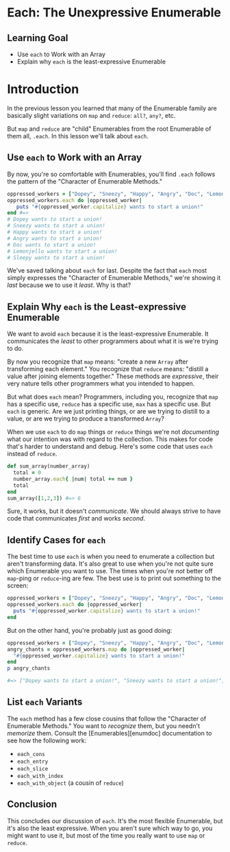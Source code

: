 # Each: The Unexpressive Enumerable

## Learning Goal

* Use `each` to Work with an Array
* Explain why `each` is the least-expressive Enumerable

# Introduction

In the previous lesson you learned that many of the Enumerable family are
basically slight variations on `map` and `reduce`: `all?`, `any?`, etc.

But `map` and `reduce` are "child" Enumerables from the root Enumerable of them
all, `.each`. In this lesson we'll talk about `each`.

## Use `each` to Work with an Array

By now, you're so comfortable with Enumerables, you'll find `.each` follows the
pattern of the "Character of Enumerable Methods."

```ruby
oppressed_workers = ["Dopey", "Sneezy", "Happy", "Angry", "Doc", "Lemonjello", "Sleepy" ]
oppressed_workers.each do |oppressed_worker|
   puts "#{oppressed_worker.capitalize} wants to start a union!"
end #=>
# Dopey wants to start a union!
# Sneezy wants to start a union!
# Happy wants to start a union!
# Angry wants to start a union!
# Doc wants to start a union!
# Lemonjello wants to start a union!
# Sleepy wants to start a union!
```

We've saved talking about `each` for last. Despite the fact that `each` most
simply expresses the "Character of Enumerable Methods," we're showing it _last_
because we to use it _least_. Why is that?

## Explain Why `each` is the Least-expressive Enumerable

We want to avoid `each` because it is the least-expressive Enumerable. It
communicates the _least_ to other programmers about what it is we're trying to
do.

By now you recognize that `map` means: "create a new `Array` after transforming
each element." You recognize that `reduce` means: "distill a value after
joining elements together."  These methods are _expressive_, their very nature
tells other programmers what you intended to happen.

But what does `each` mean? Programmers, including you, recognize that `map` has
a specific use, `reduce` has a specific use, `max` has a specific use. But
`each` is generic. Are we just printing things, or are we trying to distill to
a value, or are we trying to produce a transformed `Array`?

When we use `each` to do `map` things or `reduce` things we're not
_documenting_ what our intention was with regard to the collection. This makes
for code that's harder to understand and debug. Here's some code that uses
`each` instead of `reduce`.


```ruby
def sum_array(number_array)
  total = 0
  number_array.each{ |num| total += num }
  total
end
sum_array([1,2,3]) #=> 6
```

Sure, it works, but it doesn't _communicate_. We should always strive to have
code that communicates _first_ and works _second_.

## Identify Cases for `each`

The best time to use `each` is when you need to enumerate a collection but
aren't transforming data. It's also great to use when you're not quite sure
which Enumerable you want to use. The times when you're _not_ better off
`map`-ping or `reduce`-ing are few. The best use is to print out something to
the screen:

```ruby
oppressed_workers = ["Dopey", "Sneezy", "Happy", "Angry", "Doc", "Lemonjello", "Sleepy" ]
oppressed_workers.each do |oppressed_worker|
  puts "#{oppressed_worker.capitalize} wants to start a union!"
end
```

But on the other hand, you're probably just as good doing:

```ruby
oppressed_workers = ["Dopey", "Sneezy", "Happy", "Angry", "Doc", "Lemonjello", "Undercaffeinated" ]
angry_chants = oppressed_workers.map do |oppressed_worker|
  "#{oppressed_worker.capitalize} wants to start a union!"
end
p angry_chants

#=> ["Dopey wants to start a union!", "Sneezy wants to start a union!", "Happy wants to start a union!", "Angry wants to start a union!", "Doc wants to start a union!", "Lemonjello wants to start a union!", "Undercaffeinated wants to start a union!"]
```

## List `each` Variants

The `each` method has a few close cousins that follow the "Character of
Enumerable Methods." You want to _recognize_ them, but you needn't _memorize_
them. Consult the [Enumerables][enumdoc] documentation to see how the following
work:

* `each_cons`
* `each_entry`
* `each_slice`
* `each_with_index`
* `each_with_object` (a cousin of `reduce`)

## Conclusion

This concludes our discussion of `each`. It's the most flexible Enumerable, but
it's also the least expressive. When you aren't sure which way to go, you might
want to use it, but most of the time you really want to use `map` or `reduce`.
